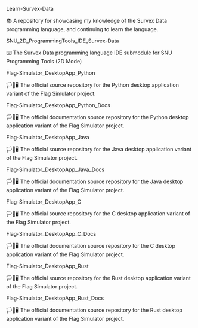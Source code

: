 
Learn-Survex-Data

📚️ A repository for showcasing my knowledge of the Survex Data programming language, and continuing to learn the language. 

SNU_2D_ProgrammingTools_IDE_Survex-Data

⌨️ The Survex Data programming language IDE submodule for SNU Programming Tools (2D Mode)

Flag-Simulator_DesktopApp_Python

🏳️💾️🖥️ The official source repository for the Python desktop application variant of the Flag Simulator project.

Flag-Simulator_DesktopApp_Python_Docs

🏳️📖️🖥️ The official documentation source repository for the Python desktop application variant of the Flag Simulator project.

Flag-Simulator_DesktopApp_Java

🏳️💾️🖥️ The official source repository for the Java desktop application variant of the Flag Simulator project.

Flag-Simulator_DesktopApp_Java_Docs

🏳️📖️🖥️ The official documentation source repository for the Java desktop application variant of the Flag Simulator project.

Flag-Simulator_DesktopApp_C

🏳️💾️🖥️ The official source repository for the C desktop application variant of the Flag Simulator project.

Flag-Simulator_DesktopApp_C_Docs

🏳️📖️🖥️ The official documentation source repository for the C desktop application variant of the Flag Simulator project.

Flag-Simulator_DesktopApp_Rust

🏳️💾️🖥️ The official source repository for the Rust desktop application variant of the Flag Simulator project.

Flag-Simulator_DesktopApp_Rust_Docs

🏳️📖️🖥️ The official documentation source repository for the Rust desktop application variant of the Flag Simulator project.

